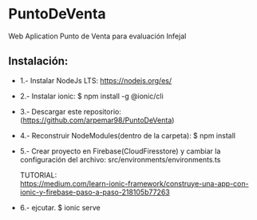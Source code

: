 # PuntoDeVenta

Web Aplication Punto de Venta para evaluación Infejal


## Instalación:                                                                                                                              

* 1.- Instalar NodeJs LTS: https://nodejs.org/es/                                                                                           
* 2.- Instalar ionic: $ npm install -g @ionic/cli                                                                                           
* 3.- Descargar este repositorio: (https://github.com/arpemar98/PuntoDeVenta)                                                               
* 4.- Reconstruir NodeModules(dentro de la carpeta): $ npm install                                                                          
* 5.- Crear proyecto en Firebase(CloudFiresstore) y cambiar la configuración del archivo: src/environments/environments.ts                  

  TUTORIAL:                                                                                                                                
  https://medium.com/learn-ionic-framework/construye-una-app-con-ionic-y-firebase-paso-a-paso-218105b77263                                 

* 6.- ejcutar. $ ionic serve                                                                                                                

